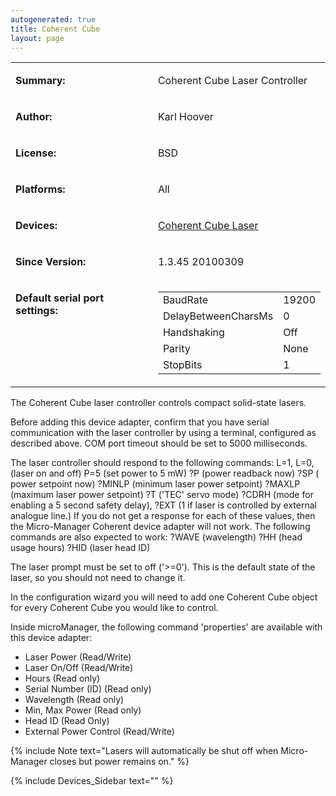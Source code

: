 ```yaml
---
autogenerated: true
title: Coherent Cube
layout: page
---
```


<table>
<tr>
<td markdown="1">

**Summary:**

</td>
<td markdown="1">

Coherent Cube Laser Controller

</td>
</tr>
<tr>
<td markdown="1">

**Author:**

</td>
<td markdown="1">

Karl Hoover

</td>
</tr>
<tr>
<td markdown="1">

**License:**

</td>
<td markdown="1">

BSD

</td>
</tr>
<tr>
<td markdown="1">

**Platforms:**

</td>
<td markdown="1">

All

</td>
</tr>
<tr>
<td markdown="1">

**Devices:**

</td>
<td markdown="1">

[Coherent Cube
Laser](http://www.coherent.com/Lasers/index.cfm?fuseaction=show.page&ID=1007)

</td>
</tr>
<tr>
<td markdown="1">

**Since Version:**

</td>
<td markdown="1">

1.3.45 20100309

</td>
</tr>
<tr>
<td markdown="1" valign=top>

**Default serial port settings:**

</td>
<td markdown="1" valign=top>

|                     |       |
|---------------------|-------|
| BaudRate            | 19200 |
| DelayBetweenCharsMs | 0     |
| Handshaking         | Off   |
| Parity              | None  |
| StopBits            | 1     |

</td>
</tr>
</table>

The Coherent Cube laser controller controls compact solid-state lasers.

Before adding this device adapter, confirm that you have serial
communication with the laser controller by using a terminal, configured
as described above. COM port timeout should be set to 5000 milliseconds.

The laser controller should respond to the following commands: L=1, L=0,
(laser on and off) P=5 (set power to 5 mW) ?P (power readback now) ?SP (
power setpoint now) ?MINLP (minimum laser power setpoint) ?MAXLP
(maximum laser power setpoint) ?T ('TEC' servo mode) ?CDRH (mode for
enabling a 5 second safety delay), ?EXT (1 if laser is controlled by
external analogue line.) If you do not get a response for each of these
values, then the Micro-Manager Coherent device adapter will not work.
The following commands are also expected to work: ?WAVE (wavelength) ?HH
(head usage hours) ?HID (laser head ID)

The laser prompt must be set to off ('&gt;=0'). This is the default
state of the laser, so you should not need to change it.

In the configuration wizard you will need to add one Coherent Cube
object for every Coherent Cube you would like to control.

Inside microManager, the following command 'properties' are available
with this device adapter:

-   Laser Power (Read/Write)
-   Laser On/Off (Read/Write)
-   Hours (Read only)
-   Serial Number (ID) (Read only)
-   Wavelength (Read only)
-   Min, Max Power (Read only)
-   Head ID (Read Only)
-   External Power Control (Read/Write)

{% include Note text="Lasers will automatically be shut off when Micro-Manager closes but power remains on." %}

{% include Devices_Sidebar text="" %}
